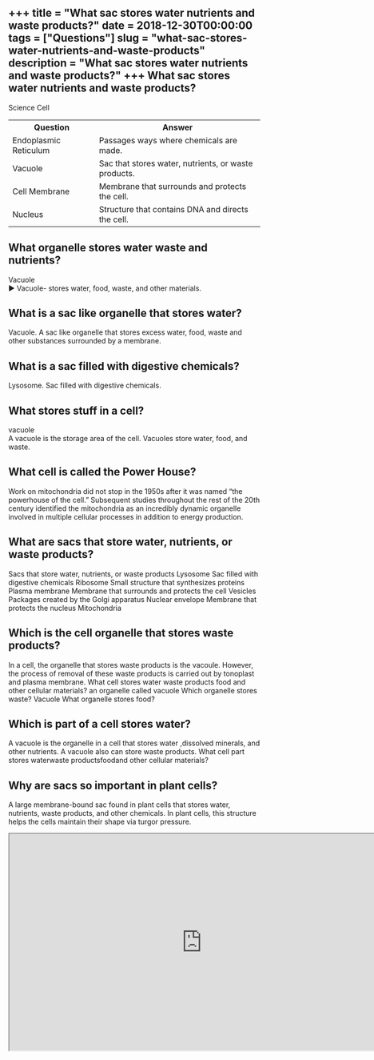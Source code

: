+++
title = "What sac stores water nutrients and waste products?"
date = 2018-12-30T00:00:00
tags = ["Questions"]
slug = "what-sac-stores-water-nutrients-and-waste-products"
description = "What sac stores water nutrients and waste products?"
+++
What sac stores water nutrients and waste products?
---------------------------------------------------

Science Cell

<table><tr><th>Question</th><th>Answer</th></tr><tr><td>Endoplasmic Reticulum</td><td>Passages ways where chemicals are made.</td></tr><tr><td>Vacuole</td><td>Sac that stores water, nutrients, or waste products.</td></tr><tr><td>Cell Membrane</td><td>Membrane that surrounds and protects the cell.</td></tr><tr><td>Nucleus</td><td>Structure that contains DNA and directs the cell.</td></tr></table>

What organelle stores water waste and nutrients?
------------------------------------------------

Vacuole  
▶ Vacuole- stores water, food, waste, and other materials.

What is a sac like organelle that stores water?
-----------------------------------------------

Vacuole. A sac like organelle that stores excess water, food, waste and other substances surrounded by a membrane.

What is a sac filled with digestive chemicals?
----------------------------------------------

Lysosome. Sac filled with digestive chemicals.

What stores stuff in a cell?
----------------------------

vacuole  
A vacuole is the storage area of the cell. Vacuoles store water, food, and waste.

What cell is called the Power House?
------------------------------------

Work on mitochondria did not stop in the 1950s after it was named “the powerhouse of the cell.” Subsequent studies throughout the rest of the 20th century identified the mitochondria as an incredibly dynamic organelle involved in multiple cellular processes in addition to energy production.

What are sacs that store water, nutrients, or waste products?
-------------------------------------------------------------

Sacs that store water, nutrients, or waste products Lysosome Sac filled with digestive chemicals Ribosome Small structure that synthesizes proteins Plasma membrane Membrane that surrounds and protects the cell Vesicles Packages created by the Golgi apparatus Nuclear envelope Membrane that protects the nucleus Mitochondria

Which is the cell organelle that stores waste products?
-------------------------------------------------------

In a cell, the organelle that stores waste products is the vacoule. However, the process of removal of these waste products is carried out by tonoplast and plasma membrane. What cell stores water waste products food and other cellular materials? an organelle called vacuole Which organelle stores waste? Vacuole What organelle stores food?

Which is part of a cell stores water?
-------------------------------------

A vacuole is the organelle in a cell that stores water ,dissolved minerals, and other nutrients. A vacuole also can store waste products. What cell part stores waterwaste productsfoodand other cellular materials?

Why are sacs so important in plant cells?
-----------------------------------------

A large membrane-bound sac found in plant cells that stores water, nutrients, waste products, and other chemicals. In plant cells, this structure helps the cells maintain their shape via turgor pressure.

<iframe allow="accelerometer; autoplay; clipboard-write; encrypted-media; gyroscope; picture-in-picture" allowfullscreen="" class="__youtube_prefs__  epyt-is-override  no-lazyload" data-no-lazy="1" data-origheight="433" data-origwidth="770" data-skipgform_ajax_framebjll="" height="433" id="_ytid_47931" loading="lazy" src="https://www.youtube.com/embed/jHcOSE6NPfw?enablejsapi=1&autoplay=0&cc_load_policy=0&cc_lang_pref=&iv_load_policy=1&loop=0&modestbranding=0&rel=1&fs=1&playsinline=0&autohide=2&theme=dark&color=red&controls=1&" title="YouTube player" width="770"></iframe>